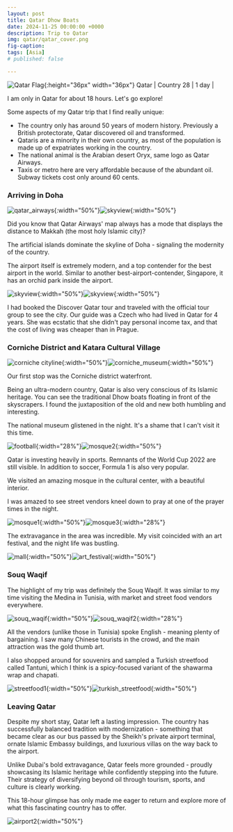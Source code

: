 ```yaml
---
layout: post
title: Qatar Dhow Boats
date: 2024-11-25 00:00:00 +0000
description: Trip to Qatar
img: qatar/qatar_cover.png 
fig-caption:
tags: [Asia] 
# published: false

---
```


![Qatar Flag]({{site.baseurl}}/assets/img/flags/4x3/qa.svg){:height="36px" width="36px"} Qatar \| Country 28 \| 1 day \|

I am only in Qatar for about 18 hours. Let's go explore! 

Some aspects of my Qatar trip that I find really unique:

* The country only has around 50 years of modern history. Previously a British protectorate, Qatar discovered oil and transformed. 
* Qataris are a minority in their own country, as most of the population is made up of expatriates working in the country.
* The national animal is the Arabian desert Oryx, same logo as Qatar Airways. 
* Taxis or metro here are very affordable because of the abundant oil. Subway tickets cost only around 60 cents. 

### Arriving in Doha 

![qatar_airways]({{site.baseurl}}/assets/img/qatar/qa_makkah_map.jpeg){:width="50%"}![skyview]({{site.baseurl}}/assets/img/qatar/skyview.jpeg){:width="50%"}

Did you know that Qatar Airways' map always has a mode that displays the distance to Makkah (the most holy Islamic city)? 

The artificial islands dominate the skyline of Doha - signaling the modernity of the country. 

The airport itself is extremely modern, and a top contender for the best airport in the world. Similar to another best-airport-contender, Singapore, it has an orchid park inside the airport. 

![skyview]({{site.baseurl}}/assets/img/qatar/airport_orchard.jpeg){:width="50%"}![skyview]({{site.baseurl}}/assets/img/qatar/airport3.jpeg){:width="50%"}

I had booked the Discover Qatar tour and traveled with the official tour group to see the city. Our guide was a Czech who had lived in Qatar for 4 years. She was ecstatic that she didn't pay personal income tax, and that the cost of living was cheaper than in Prague. 

### Corniche District and Katara Cultural Village 

![corniche cityline]({{site.baseurl}}/assets/img/qatar/corniche_cityline_dhow_boat.jpeg){:width="50%"}![corniche_museum]({{site.baseurl}}/assets/img/qatar/corniche_museum.jpeg){:width="50%"}

Our first stop was the Corniche district waterfront. 

Being an ultra-modern country, Qatar is also very conscious of its Islamic heritage. You can see the traditional Dhow boats floating in front of the skyscrapers. I found the juxtaposition of the old and new both humbling and interesting. 

The national museum glistened in the night. It's a shame that I can't visit it this time. 

![football]({{site.baseurl}}/assets/img/qatar/football.jpeg){:width="28%"}![mosque2]({{site.baseurl}}/assets/img/qatar/mosque2.jpeg){:width="50%"}

Qatar is investing heavily in sports. Remnants of the World Cup 2022 are still visible. In addition to soccer, Formula 1 is also very popular. 

We visited an amazing mosque in the cultural center, with a beautiful interior. 

I was amazed to see street vendors kneel down to pray at one of the prayer times in the night. 

![mosque1]({{site.baseurl}}/assets/img/qatar/mosque1.jpeg){:width="50%"}![mosque3]({{site.baseurl}}/assets/img/qatar/mosque3.jpeg){:width="28%"}

The extravagance in the area was incredible. My visit coincided with an art festival, and the night life was bustling. 

![mall]({{site.baseurl}}/assets/img/qatar/mall.jpeg){:width="50%"}![art_festival]({{site.baseurl}}/assets/img/qatar/art_festival.jpeg){:width="50%"}

### Souq Waqif 

The highlight of my trip was definitely the Souq Waqif. It was similar to my time visiting the Medina in Tunisia, with market and street food vendors everywhere. 

![souq_waqif]({{site.baseurl}}/assets/img/qatar/souq_waqif.jpeg){:width="50%"}![souq_waqif2]({{site.baseurl}}/assets/img/qatar/souq_waqif2.jpeg){:width="28%"}

All the vendors (unlike those in Tunisia) spoke English - meaning plenty of bargaining. I saw many Chinese tourists in the crowd, and the main attraction was the gold thumb art. 

I also shopped around for souvenirs and sampled a Turkish streetfood called Tantuni, which I think is a spicy-focused variant of the shawarma wrap and chapati. 

![streetfood1]({{site.baseurl}}/assets/img/qatar/streetfood1.jpeg){:width="50%"}![turkish_streetfood]({{site.baseurl}}/assets/img/qatar/turkish_streetfood.jpeg){:width="50%"}

### Leaving Qatar

Despite my short stay, Qatar left a lasting impression. The country has successfully balanced tradition with modernization - something that became clear as our bus passed by the Sheikh's private airport terminal, ornate Islamic Embassy buildings, and luxurious villas on the way back to the airport.

Unlike Dubai's bold extravagance, Qatar feels more grounded - proudly showcasing its Islamic heritage while confidently stepping into the future. Their strategy of diversifying beyond oil through tourism, sports, and culture is clearly working.

This 18-hour glimpse has only made me eager to return and explore more of what this fascinating country has to offer. 

![airport2]({{site.baseurl}}/assets/img/qatar/airport2.jpeg){:width="50%"}
